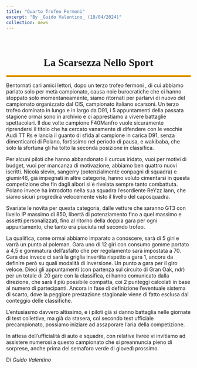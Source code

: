 ```yaml
---
title: "Quarto Trofeo Fermoni"
excerpt: "By _Guido Valentino_ (19/04/2024)"
collection: news
---
```


<br>

<h1 style="text-align: center; font-family: Algerian;">La Scarsezza Nello Sport</h1>
<hr style="border: 2px solid orange;" />

Bentornati cari amici lettori, dopo un terzo trofeo fermoni , di cui abbiamo parlato solo per metà campionato, causa noie burocratiche che ci hanno stoppato solo momentaneamente, siamo ritornati per parlarvi di nuovo del campionato organizzato dal CIS, campionato italiano scarsoni.
Un terzo trofeo dominato in lungo e in largo da D91, i 5 appuntamenti della passata stagione ormai sono in archivio e ci apprestiamo a vivere battaglie spettacolari.
Il due volte campione F40Manfro vuole sicuramente riprendersi il titolo che ha cercato vanamente di difendere con le vecchie Audi TT Rs e lancia il guanto di sfida al campione in carica D91, senza dimenticarci di Polano, fortissimo nel periodo di pausa, e wakibaba, che solo la sfortuna gli ha tolto la seconda posizione in classifica.

Per alcuni piloti che hanno abbandonato il curcus iridato, vuoi per motivi di budget, vuoi per mancanza di motivazione, abbiamo ben quattro nuovi iscritti. Nicola slevin, sangerry (potenzialmente conpagni di squadra) e giumir46, già impegnati in altre categorie, hanno voluto cimentarsi in questa competizione che fin dagli albori si è rivelata sempre tanto combattuta. Polano invece ha introdotto nella sua squadra l’esordiente ReYzz Iann, che siamo sicuri progredirà velocemente visto il livello del caposquadra.

Svariate le novità per questa categoria, dalle vetture che saranno GT3 con livello IP massimo di 850, libertà di potenziamento fino a quel massimo e assetti personalizzati, fino al ritorno della doppia gara per ogni appuntamento, che tanto era piaciuta nel secondo trofeo.

La qualifica, come ormai abbiamo imparato a conoscere, sarà di 5 giri e varrà un punto al poleman. Gara uno di 12 giri con consumo gomme portato a 4,5 e gommatura dell’asfalto che per regolamento sarà impostata a 70. Gara due invece ci sarà la griglia invertita rispetto a gara 1, ancora da definire però su quali modalità di inversione. Un punto a gara per il giro veloce. Dieci gli appuntamenti (con partenza sul circuito di Gran Oak, ndr) per un totale di 20 gare con la classifica, ci hanno comunicato dalla direzione, che sarà il più possibile compatta, coi 2 punteggi calcolati in base al numero di partecipanti. Ancora in fase di definizione l’eventuale sistema di scarto, dove la peggiore prestazione stagionale viene di fatto esclusa dal conteggio delle classifiche.

L’entusiasmo davvero altissimo, e i piloti già si danno battaglia nelle giornate di test collettive, ma già da stasera, col secondo test ufficiale precampionato, possiamo iniziare ad assaporare l’aria della competizione.

In attesa dell’ufficialità di auto e squadre, con relative livree vi invitiamo ad assistere numerosi a questo campionato che si preannuncia pieno di sorprese, anche prima del semaforo verde di giovedì prossimo.

Di _Guido Valentino_
